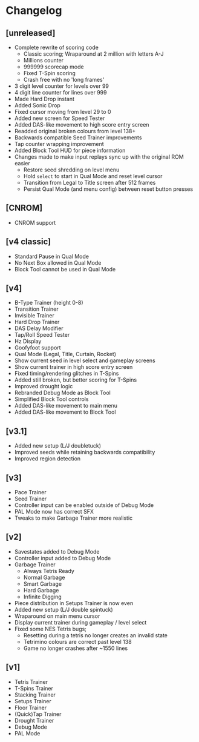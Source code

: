 # Changelog
## [unreleased]
* Complete rewrite of scoring code
    * Classic scoring; Wraparound at 2 million with letters A-J
    * Millions counter
    * 999999 scorecap mode
    * Fixed T-Spin scoring
    * Crash free with no 'long frames'
* 3 digit level counter for levels over 99
* 4 digit line counter for lines over 999
* Made Hard Drop instant
* Added Sonic Drop
* Fixed cursor moving from level 29 to 0
* Added new screen for Speed Tester
* Added DAS-like movement to high score entry screen
* Readded original broken colours from level 138+
* Backwards compatible Seed Trainer improvements
* Tap counter wrapping improvement
* Added Block Tool HUD for piece information
* Changes made to make input replays sync up with the original ROM easier
    * Restore seed shredding on level menu
    * Hold `select` to start in Qual Mode and reset level cursor 
    * Transition from Legal to Title screen after 512 frames
    * Persist Qual Mode (and menu config) between reset button presses

## [CNROM]
* CNROM support

## [v4 classic]
- Standard Pause in Qual Mode
- No Next Box allowed in Qual Mode
- Block Tool cannot be used in Qual Mode

## [v4]
- B-Type Trainer (height 0-8)
- Transition Trainer
- Invisible Trainer
- Hard Drop Trainer
- DAS Delay Modifier
- Tap/Roll Speed Tester
- Hz Display
- Goofyfoot support
- Qual Mode (Legal, Title, Curtain, Rocket)
- Show current seed in level select and gameplay screens
- Show current trainer in high score entry screen
- Fixed timing/rendering glitches in T-Spins
- Added still broken, but better scoring for T-Spins
- Improved drought logic
- Rebranded Debug Mode as Block Tool
- Simplified Block Tool controls
- Added DAS-like movement to main menu
- Added DAS-like movement to Block Tool

## [v3.1]
- Added new setup (L/J doubletuck)
- Improved seeds while retaining backwards compatibility
- Improved region detection

## [v3]
- Pace Trainer
- Seed Trainer
- Controller input can be enabled outside of Debug Mode
- PAL Mode now has correct SFX
- Tweaks to make Garbage Trainer more realistic

## [v2]
- Savestates added to Debug Mode
- Controller input added to Debug Mode
- Garbage Trainer
    - Always Tetris Ready
    - Normal Garbage
    - Smart Garbage 
    - Hard Garbage
    - Infinite Digging
- Piece distribution in Setups Trainer is now even
- Added new setup (L/J double spintuck)
- Wraparound on main menu cursor
- Display current trainer during gameplay / level select
- Fixed some NES Tetris bugs;
    - Resetting during a tetris no longer creates an invalid state
    - Tetrimino colours are correct past level 138
    - Game no longer crashes after ~1550 lines

## [v1]
- Tetris Trainer
- T-Spins Trainer
- Stacking Trainer
- Setups Trainer
- Floor Trainer
- (Quick)Tap Trainer
- Drought Trainer
- Debug Mode
- PAL Mode
